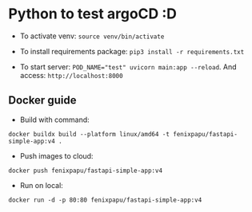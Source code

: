 # Python to test argoCD :D

- To activate venv: `source venv/bin/activate`

- To install requirements package: `pip3 install -r requirements.txt`

- To start server: `POD_NAME="test" uvicorn main:app --reload`. And access: `http://localhost:8000`

## Docker guide

- Build with command:

```
docker buildx build --platform linux/amd64 -t fenixpapu/fastapi-simple-app:v4 .
```

- Push images to cloud:

```
docker push fenixpapu/fastapi-simple-app:v4
```

- Run on local:

```
docker run -d -p 80:80 fenixpapu/fastapi-simple-app:v4
```
